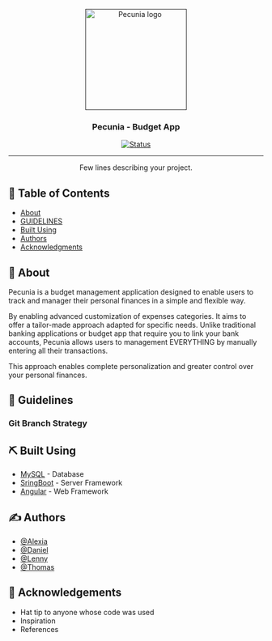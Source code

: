 <p align="center">
  <a href="" rel="noopener">
 <img width=200px height=200px src="https://ibb.co/MyDQDRpf" alt="Pecunia logo"></a>
</p>

<h3 align="center">Pecunia - Budget App</h3>

<div align="center">

  [![Status](https://img.shields.io/badge/status-active-success.svg)]() 

</div>

---

<p align="center"> Few lines describing your project.
    <br> 
</p>

## 📝 Table of Contents
- [About](#about)
- [GUIDELINES](#guidelines)
- [Built Using](#built_using)
- [Authors](#authors)
- [Acknowledgments](#acknowledgement)

## 🧐 About <a name = "about"></a>
Pecunia is a budget management application designed to enable users to track and manager their personal finances in a simple and flexible way.

By enabling advanced customization of expenses categories. It aims to offer a tailor-made approach adapted for specific needs.
Unlike traditional banking applications or budget app that require you to link your bank accounts,
Pecunia allows users to management EVERYTHING by manually entering all their transactions.

This approach enables complete personalization and greater control over your personal finances.
## 📓 Guidelines

### Git Branch Strategy

## ⛏️ Built Using <a name = "built_using"></a>
- [MySQL](https://www.mysql.com/) - Database
- [SringBoot](https://spring.io/projects/spring-boot) - Server Framework
- [Angular](https://angular.dev/) - Web Framework

## ✍️ Authors <a name = "authors"></a>
- [@Alexia](https://github.com/AlexiaGu)
- [@Daniel](https://github.com/danielgonzalez0)
- [@Lenny](https://github.com/lenny-zanotelli)
- [@Thomas](https://github.com/Thomas-Lunardo) 


## 🎉 Acknowledgements <a name = "acknowledgement"></a>
- Hat tip to anyone whose code was used
- Inspiration
- References

